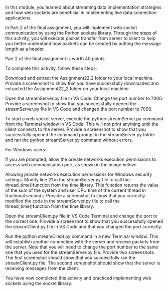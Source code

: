 In this module, you learned about streaming data implementation strategies and how web sockets are beneficial in implementing live data connection applications.

In Part 2 of the final assignment, you will implement web socket communication by using the Python sockets library. Through the steps of this activity, you will execute packet transfer from server to client to help you better understand how packets can be created by putting the message length as a header.

Part 2 of the final assignment is worth 40 points.

To complete this activity, follow these steps:

Download and extract the Assignment22.2 folder to your local machine. Provide a screenshot to show that you have successfully downloaded and extracted the Assignment22_2 folder on your local machine.

Open the streamServer.py file in VS Code. Change the port number to 7000. Provide a screenshot to show that you successfully opened the streamServer.py file in VS Code and changed the port number to 7000.

To start a web socket server, execute the python streamServer.py command from the Terminal window in VS Code. This will not print anything until the client connects to the server. Provide a screenshot to show that you successfully opened the command prompt in the streamServer.py folder and ran the python streamServer.py command without errors.

For Windows users:

If you are prompted, allow the private networks execution permissions to access web communication port, as shown in the image below:

Allowing private networks execution permissions for Windows security settings.
Modify line 21 in the streamServer.py file to call the thread_time()function from the time library. This function returns the value of the sum of the system and user CPU time of the current thread in fractional seconds. Provide a screenshot to show that you correctly modified the code in the streamServer.py file to call the thread_time()function from the time library.

Open the streamClient.py file in VS Code Terminal and change the port to the correct one. Provide a screenshot to show that you successfully opened the streamClient.py file in VS Code and that you changed the port correctly.

Run the python streamClient.py command in a new Terminal window. This will establish another connection with the server and receive packets from the server. Note that you will need to change the port number to the same one that you used for the streamServer.py file. Provide two screenshots. The first screenshot should show that you successfully ran the streamClient.py file. The second screenshot should show that the server is receiving messages from the client.

You have now completed this activity and practiced implementing web sockets using the socket library.
